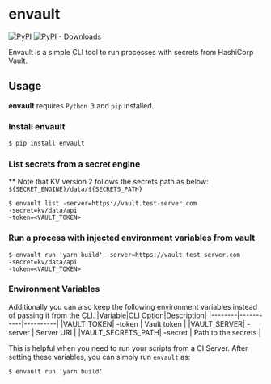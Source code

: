 # envault

[![PyPI](https://img.shields.io/pypi/v/envault.svg?style=for-the-badge)](https://pypi.org/project/envault/) [![PyPI - Downloads](https://img.shields.io/pypi/dd/envault.svg?style=for-the-badge)](https://pypi.org/project/envault/)

Envault is a simple CLI tool to run processes with secrets from HashiCorp Vault.

## Usage

**envault** requires `Python 3` and `pip` installed.

### Install envault

```sh
$ pip install envault
```

### List secrets from a secret engine

\*\* Note that KV version 2 follows the secrets path as below:  
`${SECRET_ENGINE}/data/${SECRETS_PATH}`

```
$ envault list -server=https://vault.test-server.com
-secret=kv/data/api
-token=<VAULT_TOKEN>
```

### Run a process with injected environment variables from vault

```
$ envault run 'yarn build' -server=https://vault.test-server.com
-secret=kv/data/api
-token=<VAULT_TOKEN>
```

### Environment Variables

Additionally you can also keep the following environment variables instead of passing it from the CLI.
|Variable|CLI Option|Description|
|--------|-----------|----------|
|VAULT_TOKEN| -token | Vault token |
|VAULT_SERVER| -server | Server URI |
|VAULT_SECRETS_PATH| -secret | Path to the secrets |

This is helpful when you need to run your scripts from a CI Server.
After setting these variables, you can simply run `envault` as:

```
$ envault run 'yarn build'
```
